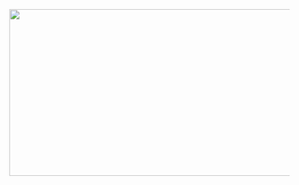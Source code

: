 

<div align="center">
  <img src="![pudge-dance](https://github.com/user-attachments/assets/172594b9-0a6d-4177-97b9-6e1e11300a66)" width="600" height="300"/>
</div>

